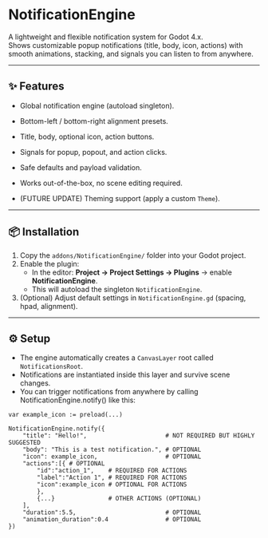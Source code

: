 # NotificationEngine

A lightweight and flexible notification system for Godot 4.x.  
Shows customizable popup notifications (title, body, icon, actions) with smooth animations, stacking, and signals you can listen to from anywhere.

---

## ✨ Features
- Global notification engine (autoload singleton).
- Bottom-left / bottom-right alignment presets.
- Title, body, optional icon, action buttons.
- Signals for popup, popout, and action clicks.
- Safe defaults and payload validation.
- Works out-of-the-box, no scene editing required.

- (FUTURE UPDATE) Theming support (apply a custom `Theme`).

---

## 📦 Installation
1. Copy the `addons/NotificationEngine/` folder into your Godot project.
2. Enable the plugin:
   - In the editor: **Project → Project Settings → Plugins** → enable **NotificationEngine**.
   - This will autoload the singleton `NotificationEngine`.
3. (Optional) Adjust default settings in `NotificationEngine.gd` (spacing, hpad, alignment).

---

## ⚙️ Setup
- The engine automatically creates a `CanvasLayer` root called `NotificationsRoot`.
- Notifications are instantiated inside this layer and survive scene changes.
- You can trigger notifications from anywhere by calling NotificationEngine.notify() like this:

```gdscript
var example_icon := preload(...)

NotificationEngine.notify({
	"title": "Hello!",						# NOT REQUIRED BUT HIGHLY SUGGESTED
	"body": "This is a test notification.",	# OPTIONAL
	"icon": example_icon,					# OPTIONAL
	"actions":[{ # OPTIONAL
		"id":"action_1", 	# REQUIRED FOR ACTIONS
		"label":"Action 1", # REQUIRED FOR ACTIONS
		"icon":example_icon # OPTIONAL FOR ACTIONS
		},
		{...} 				# OTHER ACTIONS (OPTIONAL)
	],
	"duration":5.5,							# OPTIONAL
	"animation_duration":0.4				# OPTIONAL
})
```

